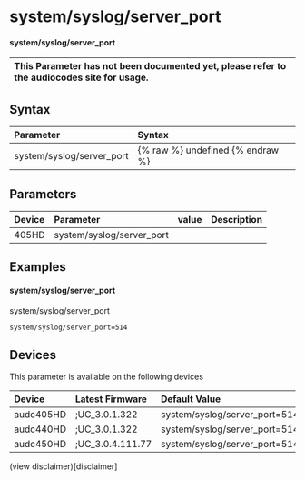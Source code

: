 ﻿---
description: system/syslog/server_port
search: false
---

# system/syslog/server_port

#### system/syslog/server_port


| This Parameter has not been documented yet, please refer to the audiocodes site for usage.  |
| :--- |

## Syntax
| Parameter | Syntax |
| :--- | :--- |
|system/syslog/server_port | {% raw %} undefined {% endraw %} |

## Parameters
|Device|Parameter|value|Description|
|:---|:---|:---|:---|
| 405HD | system/syslog/server_port |  |  |

## Examples
#### system/syslog/server_port

system/syslog/server_port

```
system/syslog/server_port=514
```

## Devices
This parameter is available on the following devices

| Device | Latest Firmware | Default Value |
|:---|:---|:---|
| audc405HD | ;UC_3.0.1.322 | system/syslog/server_port=514 
| audc440HD | ;UC_3.0.1.322 | system/syslog/server_port=514 
| audc450HD | ;UC_3.0.4.111.77 | system/syslog/server_port=514 

(view disclaimer)[disclaimer]
